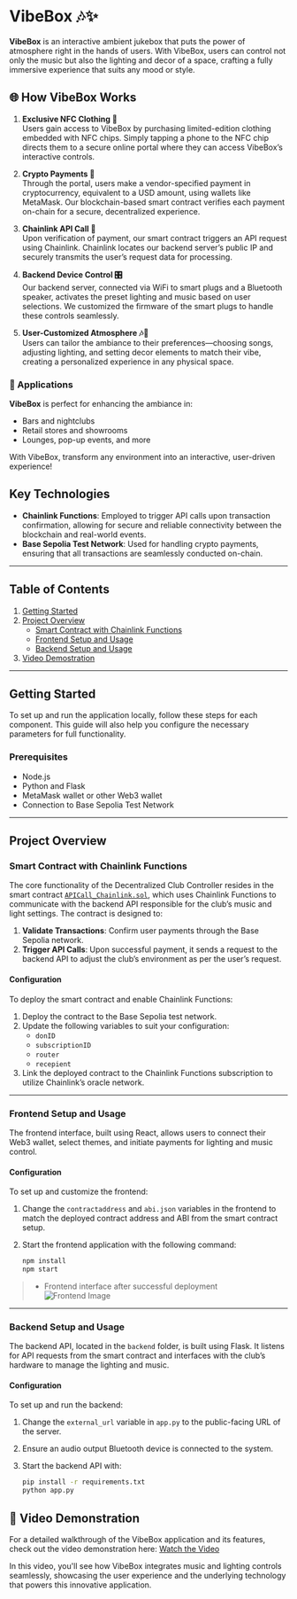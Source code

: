 # VibeBox 🎶✨ 

**VibeBox** is an interactive ambient jukebox that puts the power of atmosphere right in the hands of users. With VibeBox, users can control not only the music but also the lighting and decor of a space, crafting a fully immersive experience that suits any mood or style.

## 🌐 How VibeBox Works

1. **Exclusive NFC Clothing 🧢**  
   Users gain access to VibeBox by purchasing limited-edition clothing embedded with NFC chips. Simply tapping a phone to the NFC chip directs them to a secure online portal where they can access VibeBox’s interactive controls.

2. **Crypto Payments 💸**  
   Through the portal, users make a vendor-specified payment in cryptocurrency, equivalent to a USD amount, using wallets like MetaMask. Our blockchain-based smart contract verifies each payment on-chain for a secure, decentralized experience.

3. **Chainlink API Call 🔗**  
   Upon verification of payment, our smart contract triggers an API request using Chainlink. Chainlink locates our backend server’s public IP and securely transmits the user’s request data for processing.

4. **Backend Device Control 🎛️**  
   Our backend server, connected via WiFi to smart plugs and a Bluetooth speaker, activates the preset lighting and music based on user selections. We customized the firmware of the smart plugs to handle these controls seamlessly.

5. **User-Customized Atmosphere 🎶🌈**  
   Users can tailor the ambiance to their preferences—choosing songs, adjusting lighting, and setting decor elements to match their vibe, creating a personalized experience in any physical space.

### 🎉 Applications

**VibeBox** is perfect for enhancing the ambiance in:
- Bars and nightclubs
- Retail stores and showrooms
- Lounges, pop-up events, and more

With VibeBox, transform any environment into an interactive, user-driven experience!

## Key Technologies
- **Chainlink Functions**: Employed to trigger API calls upon transaction confirmation, allowing for secure and reliable connectivity between the blockchain and real-world events.
- **Base Sepolia Test Network**: Used for handling crypto payments, ensuring that all transactions are seamlessly conducted on-chain.

---

## Table of Contents
1. [Getting Started](#getting-started)
2. [Project Overview](#project-overview)
   - [Smart Contract with Chainlink Functions](#smart-contract-with-chainlink-functions)
   - [Frontend Setup and Usage](#frontend-setup-and-usage)
   - [Backend Setup and Usage](#backend-setup-and-usage)
3. [Video Demostration](#🎥-video-demonstration)

---

## Getting Started

To set up and run the application locally, follow these steps for each component. This guide will also help you configure the necessary parameters for full functionality.

### Prerequisites
- Node.js
- Python and Flask
- MetaMask wallet or other Web3 wallet
- Connection to Base Sepolia Test Network

---

## Project Overview

### Smart Contract with Chainlink Functions

The core functionality of the Decentralized Club Controller resides in the smart contract [`APICall_Chainlink.sol`](contract/APICall_Chainlink.sol), which uses Chainlink Functions to communicate with the backend API responsible for the club’s music and light settings. The contract is designed to:
1. **Validate Transactions**: Confirm user payments through the Base Sepolia network.
2. **Trigger API Calls**: Upon successful payment, it sends a request to the backend API to adjust the club’s environment as per the user’s request.

#### Configuration
To deploy the smart contract and enable Chainlink Functions:
1. Deploy the contract to the Base Sepolia test network.
2. Update the following variables to suit your configuration:
   - `donID`
   - `subscriptionID`
   - `router`
   - `recepient`
3. Link the deployed contract to the Chainlink Functions subscription to utilize Chainlink’s oracle network.

---

### Frontend Setup and Usage

The frontend interface, built using React, allows users to connect their Web3 wallet, select themes, and initiate payments for lighting and music control.

#### Configuration
To set up and customize the frontend:
1. Change the `contractaddress` and `abi.json` variables in the frontend to match the deployed contract address and ABI from the smart contract setup.
2. Start the frontend application with the following command:

   ```bash
   npm install
   npm start

> - Frontend interface after successful deployment  
![Frontend Image](images/VibeBox.jpg)

---

### Backend Setup and Usage

The backend API, located in the `backend` folder, is built using Flask. It listens for API requests from the smart contract and interfaces with the club’s hardware to manage the lighting and music.

#### Configuration
To set up and run the backend:
1. Change the `external_url` variable in `app.py` to the public-facing URL of the server.
2. Ensure an audio output Bluetooth device is connected to the system.
3. Start the backend API with:

   ```bash
   pip install -r requirements.txt
   python app.py

## 🎥 Video Demonstration

For a detailed walkthrough of the VibeBox application and its features, check out the video demonstration here: [Watch the Video](https://www.youtube.com/playlist?list=PLUwddwXeIR_8bErGlj_DRcd5fhR_3idPL) 

In this video, you'll see how VibeBox integrates music and lighting controls seamlessly, showcasing the user experience and the underlying technology that powers this innovative application.


